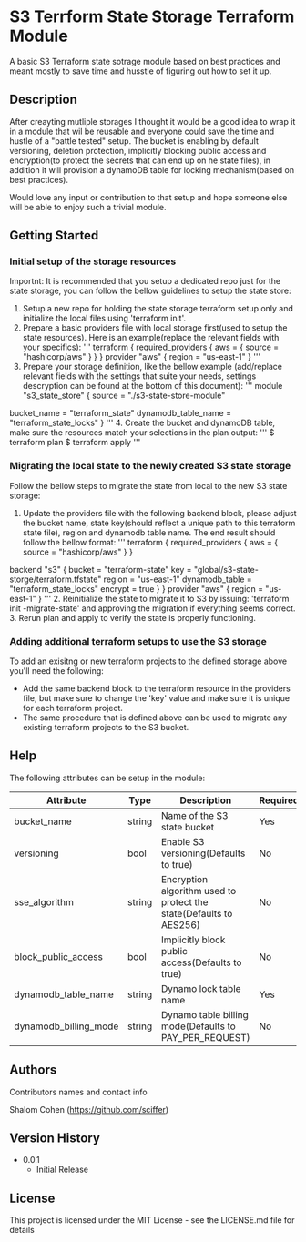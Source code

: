 # S3 Terrform State Storage Terraform Module

A basic S3 Terraform state sotrage module based on best practices and meant mostly to save time and husstle of figuring out how to set it up.

## Description

After creayting mutliple storages I thought it would be a good idea to wrap it in a module that wil be reusable and everyone could save the time and hustle of a "battle tested" setup.
The bucket is enabling by default versioning, deletion protection, implicitly blocking public access and encryption(to protect the secrets that can end up on he state files), in addition it will provision a dynamoDB table for locking mechanism(based on best practices).

Would love any input or contribution to that setup and hope someone else will be able to enjoy such a trivial module.

## Getting Started

### Initial setup of the storage resources

Importnt: It is recommended that you setup a dedicated repo just for the state storage, you can follow the bellow guidelines to setup the state store:
1. Setup a new repo for holding the state storage terraform setup only and initialize the local files using 'terraform init'.
2. Prepare a basic providers file with local storage first(used to setup the state resources). Here is an example(replace the relevant fields with your specifics):
'''
terraform {
  required_providers {
    aws = {
      source = "hashicorp/aws"
    }
  }
}
provider "aws" {
  region = "us-east-1"
}
'''
3. Prepare your storage definition, like the bellow example (add/replace relevant fields with the settings that suite your needs, settings descryption can be found at the bottom of this document):
'''
module "s3_state_store" {
  source = "./s3-state-store-module"

  bucket_name = "terraform_state"
  dynamodb_table_name = "terraform_state_locks"
}
'''
4. Create the bucket and dynamoDB table, make sure the resources match your selections in the plan output:
'''
$ terraform plan
$ terraform apply
'''

### Migrating the local state to the newly created S3 state storage

Follow the bellow steps to migrate the state from local to the new S3 state storage:
1. Update the providers file with the following backend block, please adjust the bucket name, state key(should reflect a unique path to this terraform state file), region and dynamodb table name. The end result should follow the bellow format:
'''
terraform {
  required_providers {
    aws = {
      source = "hashicorp/aws"
    }
  }

  backend "s3" {
    bucket = "terraform-state"
    key = "global/s3-state-storge/terraform.tfstate"
    region = "us-east-1"
    dynamodb_table = "terraform_state_locks"
    encrypt = true
  }
}
provider "aws" {
    region = "us-east-1"
}
'''
2. Reinitialize the state to migrate it to S3 by issuing: 'terraform init -migrate-state' and approving the migration if everything seems correct.
3. Rerun plan and apply to verify the state is properly functioning.

### Adding additional terraform setups to use the S3 storage

To add an exisitng or new terraform projects to the defined storage above you'll need the following:
* Add the same backend block to the terraform resource in the providers file, but make sure to change the 'key' value and make sure it is unique for each terraform project. 
* The same procedure that is defined above can be used to migrate any existing terraform projects to the S3 bucket.

## Help

The following attributes can be setup in the module:

| Attribute | Type | Description | Required |
| --------- | ---- | ----------- | -------- |
| bucket_name | string | Name of the S3 state bucket | Yes |
| versioning | bool | Enable S3 versioning(Defaults to true) | No |
| sse_algorithm | string | Encryption algorithm used to protect the state(Defaults to AES256) | No |
| block_public_access | bool | Implicitly block public access(Defaults to true) | No |
| dynamodb_table_name | string | Dynamo lock table name | Yes |
| dynamodb_billing_mode | string | Dynamo table billing mode(Defaults to PAY_PER_REQUEST) | No |

## Authors

Contributors names and contact info

Shalom Cohen (https://github.com/sciffer)

## Version History

* 0.0.1
    * Initial Release

## License

This project is licensed under the MIT License - see the LICENSE.md file for details
